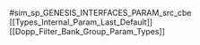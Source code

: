 #sim_sp_GENESIS_INTERFACES_PARAM_src_cbe
[[Types_Internal_Param_Last_Default]]
[[Dopp_Filter_Bank_Group_Param_Types]]
